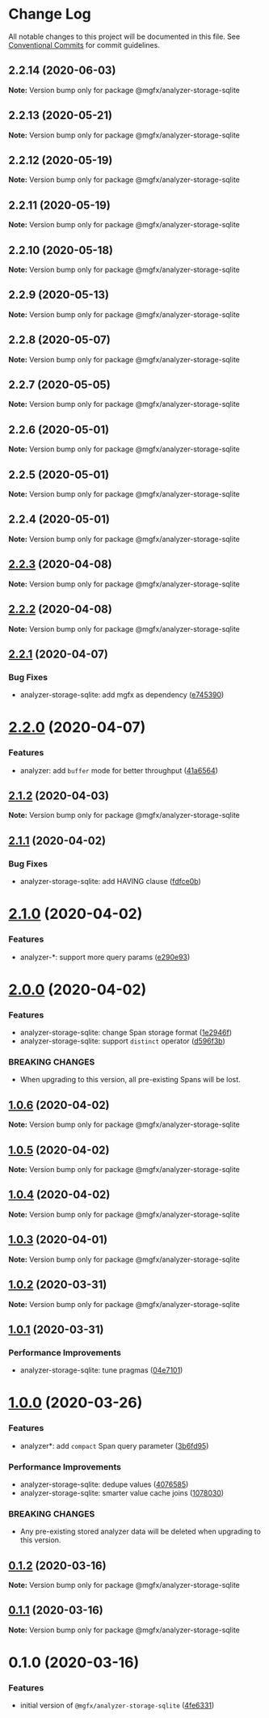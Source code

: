 # Change Log

All notable changes to this project will be documented in this file.
See [Conventional Commits](https://conventionalcommits.org) for commit guidelines.

## 2.2.14 (2020-06-03)

**Note:** Version bump only for package @mgfx/analyzer-storage-sqlite





## 2.2.13 (2020-05-21)

**Note:** Version bump only for package @mgfx/analyzer-storage-sqlite





## 2.2.12 (2020-05-19)

**Note:** Version bump only for package @mgfx/analyzer-storage-sqlite





## 2.2.11 (2020-05-19)

**Note:** Version bump only for package @mgfx/analyzer-storage-sqlite





## 2.2.10 (2020-05-18)

**Note:** Version bump only for package @mgfx/analyzer-storage-sqlite





## 2.2.9 (2020-05-13)

**Note:** Version bump only for package @mgfx/analyzer-storage-sqlite





## 2.2.8 (2020-05-07)

**Note:** Version bump only for package @mgfx/analyzer-storage-sqlite





## 2.2.7 (2020-05-05)

**Note:** Version bump only for package @mgfx/analyzer-storage-sqlite





## 2.2.6 (2020-05-01)

**Note:** Version bump only for package @mgfx/analyzer-storage-sqlite





## 2.2.5 (2020-05-01)

**Note:** Version bump only for package @mgfx/analyzer-storage-sqlite





## 2.2.4 (2020-05-01)

**Note:** Version bump only for package @mgfx/analyzer-storage-sqlite





## [2.2.3](https://github.com/ai-labs-team/mgFx/compare/@mgfx/analyzer-storage-sqlite@2.2.2...@mgfx/analyzer-storage-sqlite@2.2.3) (2020-04-08)

**Note:** Version bump only for package @mgfx/analyzer-storage-sqlite





## [2.2.2](https://github.com/ai-labs-team/mgFx/compare/@mgfx/analyzer-storage-sqlite@2.2.1...@mgfx/analyzer-storage-sqlite@2.2.2) (2020-04-08)

**Note:** Version bump only for package @mgfx/analyzer-storage-sqlite





## [2.2.1](https://github.com/ai-labs-team/mgFx/compare/@mgfx/analyzer-storage-sqlite@2.2.0...@mgfx/analyzer-storage-sqlite@2.2.1) (2020-04-07)


### Bug Fixes

* analyzer-storage-sqlite: add mgfx as dependency ([e745390](https://github.com/ai-labs-team/mgFx/commit/e745390))





# [2.2.0](https://github.com/ai-labs-team/mgFx/compare/@mgfx/analyzer-storage-sqlite@2.1.2...@mgfx/analyzer-storage-sqlite@2.2.0) (2020-04-07)


### Features

* analyzer: add `buffer` mode for better throughput ([41a6564](https://github.com/ai-labs-team/mgFx/commit/41a6564))





## [2.1.2](https://github.com/ai-labs-team/mgFx/compare/@mgfx/analyzer-storage-sqlite@2.1.1...@mgfx/analyzer-storage-sqlite@2.1.2) (2020-04-03)

**Note:** Version bump only for package @mgfx/analyzer-storage-sqlite





## [2.1.1](https://github.com/ai-labs-team/mgFx/compare/@mgfx/analyzer-storage-sqlite@2.1.0...@mgfx/analyzer-storage-sqlite@2.1.1) (2020-04-02)


### Bug Fixes

* analyzer-storage-sqlite: add HAVING clause ([fdfce0b](https://github.com/ai-labs-team/mgFx/commit/fdfce0b))





# [2.1.0](https://github.com/ai-labs-team/mgFx/compare/@mgfx/analyzer-storage-sqlite@2.0.0...@mgfx/analyzer-storage-sqlite@2.1.0) (2020-04-02)


### Features

* analyzer-*: support more query params ([e290e93](https://github.com/ai-labs-team/mgFx/commit/e290e93))





# [2.0.0](https://github.com/ai-labs-team/mgFx/compare/@mgfx/analyzer-storage-sqlite@1.0.6...@mgfx/analyzer-storage-sqlite@2.0.0) (2020-04-02)


### Features

* analyzer-storage-sqlite: change Span storage format ([1e2946f](https://github.com/ai-labs-team/mgFx/commit/1e2946f))
* analyzer-storage-sqlite: support `distinct` operator ([d596f3b](https://github.com/ai-labs-team/mgFx/commit/d596f3b))


### BREAKING CHANGES

* When upgrading to this version, all pre-existing Spans will be lost.





## [1.0.6](https://github.com/ai-labs-team/mgFx/compare/@mgfx/analyzer-storage-sqlite@1.0.5...@mgfx/analyzer-storage-sqlite@1.0.6) (2020-04-02)

**Note:** Version bump only for package @mgfx/analyzer-storage-sqlite





## [1.0.5](https://github.com/ai-labs-team/mgFx/compare/@mgfx/analyzer-storage-sqlite@1.0.4...@mgfx/analyzer-storage-sqlite@1.0.5) (2020-04-02)

**Note:** Version bump only for package @mgfx/analyzer-storage-sqlite





## [1.0.4](https://github.com/ai-labs-team/mgFx/compare/@mgfx/analyzer-storage-sqlite@1.0.3...@mgfx/analyzer-storage-sqlite@1.0.4) (2020-04-02)

**Note:** Version bump only for package @mgfx/analyzer-storage-sqlite





## [1.0.3](https://github.com/ai-labs-team/mgFx/compare/@mgfx/analyzer-storage-sqlite@1.0.2...@mgfx/analyzer-storage-sqlite@1.0.3) (2020-04-01)

**Note:** Version bump only for package @mgfx/analyzer-storage-sqlite





## [1.0.2](https://github.com/ai-labs-team/mgFx/compare/@mgfx/analyzer-storage-sqlite@1.0.1...@mgfx/analyzer-storage-sqlite@1.0.2) (2020-03-31)

**Note:** Version bump only for package @mgfx/analyzer-storage-sqlite





## [1.0.1](https://github.com/ai-labs-team/mgFx/compare/@mgfx/analyzer-storage-sqlite@1.0.0...@mgfx/analyzer-storage-sqlite@1.0.1) (2020-03-31)


### Performance Improvements

* analyzer-storage-sqlite: tune pragmas ([04e7101](https://github.com/ai-labs-team/mgFx/commit/04e7101))





# [1.0.0](https://github.com/ai-labs-team/mgFx/compare/@mgfx/analyzer-storage-sqlite@0.1.2...@mgfx/analyzer-storage-sqlite@1.0.0) (2020-03-26)


### Features

* analyzer*: add `compact` Span query parameter ([3b6fd95](https://github.com/ai-labs-team/mgFx/commit/3b6fd95))


### Performance Improvements

* analyzer-storage-sqlite: dedupe values ([4076585](https://github.com/ai-labs-team/mgFx/commit/4076585))
* analyzer-storage-sqlite: smarter value cache joins ([1078030](https://github.com/ai-labs-team/mgFx/commit/1078030))


### BREAKING CHANGES

* Any pre-existing stored analyzer data will be deleted when upgrading to this version.





## [0.1.2](https://github.com/ai-labs-team/mgFx/compare/@mgfx/analyzer-storage-sqlite@0.1.1...@mgfx/analyzer-storage-sqlite@0.1.2) (2020-03-16)

**Note:** Version bump only for package @mgfx/analyzer-storage-sqlite





## [0.1.1](https://github.com/ai-labs-team/mgFx/compare/@mgfx/analyzer-storage-sqlite@0.1.0...@mgfx/analyzer-storage-sqlite@0.1.1) (2020-03-16)

**Note:** Version bump only for package @mgfx/analyzer-storage-sqlite





# 0.1.0 (2020-03-16)


### Features

* initial version of `@mgfx/analyzer-storage-sqlite` ([4fe6331](https://github.com/ai-labs-team/mgFx/commit/4fe6331))
